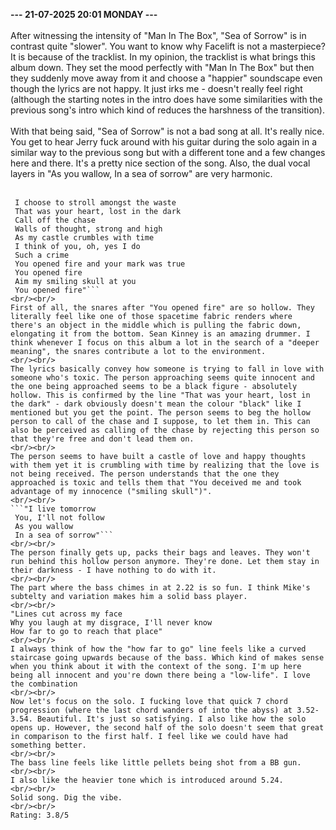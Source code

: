 <b>--- 21-07-2025 20:01 MONDAY ---</b>
<br/><br/>
After witnessing the intensity of "Man In The Box", "Sea of Sorrow" is in contrast quite "slower". You want to know why Facelift is not a masterpiece? It is because of the tracklist. In my opinion, the tracklist is what brings this album down. They set the mood perfectly with "Man In The Box" but then they suddenly move away from it and choose a "happier" soundscape even though the lyrics are not happy. It just irks me - doesn't really feel right (although the starting notes in the intro does have some similarities with the previous song's intro which kind of reduces the harshness of the transition).
<br/><br/>
With that being said, "Sea of Sorrow" is not a bad song at all. It's really nice. You get to hear Jerry fuck around with his guitar during the solo again in a similar way to the previous song but with a different tone and a few changes here and there. It's a pretty nice section of the song. Also, the dual vocal layers in "As you wallow, In a sea of sorrow" are very harmonic.
<br/><br/>
```"Mind of destructive taste
 I choose to stroll amongst the waste
 That was your heart, lost in the dark
 Call off the chase
 Walls of thought, strong and high
 As my castle crumbles with time
 I think of you, oh, yes I do
 Such a crime
 You opened fire and your mark was true
 You opened fire
 Aim my smiling skull at you
 You opened fire"```
<br/><br/>
First of all, the snares after "You opened fire" are so hollow. They literally feel like one of those spacetime fabric renders where there's an object in the middle which is pulling the fabric down, elongating it from the bottom. Sean Kinney is an amazing drummer. I think whenever I focus on this album a lot in the search of a "deeper meaning", the snares contribute a lot to the environment.
<br/><br/>
The lyrics basically convey how someone is trying to fall in love with someone who's toxic. The person approaching seems quite innocent and the one being approached seems to be a black figure - absolutely hollow. This is confirmed by the line "That was your heart, lost in the dark" - dark obviously doesn't mean the colour "black" like I mentioned but you get the point. The person seems to beg the hollow person to call of the chase and I suppose, to let them in. This can also be perceived as calling of the chase by rejecting this person so that they're free and don't lead them on.
<br/><br/>
The person seems to have built a castle of love and happy thoughts with them yet it is crumbling with time by realizing that the love is not being received. The person understands that the one they approached is toxic and tells them that "You deceived me and took advantage of my innocence ("smiling skull")".
<br/><br/>
```"I live tomorrow
 You, I'll not follow
 As you wallow
 In a sea of sorrow"```
<br/><br/>
The person finally gets up, packs their bags and leaves. They won't run behind this hollow person anymore. They're done. Let them stay in their darkness - I have nothing to do with it.
<br/><br/>
The part where the bass chimes in at 2.22 is so fun. I think Mike's subtelty and variation makes him a solid bass player.
<br/><br/>
"Lines cut across my face
Why you laugh at my disgrace, I'll never know
How far to go to reach that place"
<br/><br/>
I always think of how the "how far to go" line feels like a curved staircase going upwards because of the bass. Which kind of makes sense when you think about it with the context of the song. I'm up here being all innocent and you're down there being a "low-life". I love the combination 
<br/><br/>
Now let's focus on the solo. I fucking love that quick 7 chord progression (where the last chord wanders of into the abyss) at 3.52-3.54. Beautiful. It's just so satisfying. I also like how the solo opens up. However, the second half of the solo doesn't seem that great in comparison to the first half. I feel like we could have had something better. 
<br/><br/>
The bass line feels like little pellets being shot from a BB gun.
<br/><br/>
I also like the heavier tone which is introduced around 5.24.
<br/><br/>
Solid song. Dig the vibe.
<br/><br/>
Rating: 3.8/5